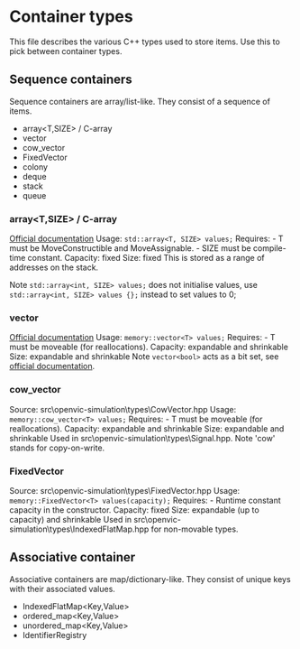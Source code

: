 # Container types
This file describes the various C++ types used to store items.
Use this to pick between container types.

## Sequence containers
Sequence containers are array/list-like. They consist of a sequence of items.
- array<T,SIZE> / C-array
- vector<T>
- cow_vector<T>
- FixedVector<T>
- colony<T>
- deque<T>
- stack<T>
- queue<T>

### array<T,SIZE> / C-array
[Official documentation](https://en.cppreference.com/w/cpp/container/array.html)
Usage: `std::array<T, SIZE> values;`
Requires:
	- T must be MoveConstructible and MoveAssignable.
	- SIZE must be compile-time constant.
Capacity: fixed
Size: fixed
This is stored as a range of addresses on the stack.

Note `std::array<int, SIZE> values;` does not initialise values, use `std::array<int, SIZE> values {};` instead to set values to 0;

### vector<T>
[Official documentation](https://en.cppreference.com/w/cpp/container/vector.html)
Usage: `memory::vector<T> values;`
Requires:
	- T must be moveable (for reallocations).
Capacity: expandable and shrinkable
Size: expandable and shrinkable
Note `vector<bool>` acts as a bit set, see [official documentation](https://en.cppreference.com/w/cpp/container/vector_bool.html).

### cow_vector<T>
Source: src\openvic-simulation\types\CowVector.hpp
Usage: `memory::cow_vector<T> values;`
Requires:
	- T must be moveable (for reallocations).
Capacity: expandable and shrinkable
Size: expandable and shrinkable
Used in src\openvic-simulation\types\Signal.hpp.
Note 'cow' stands for copy-on-write.

### FixedVector<T>
Source: src\openvic-simulation\types\FixedVector.hpp
Usage: `memory::FixedVector<T> values(capacity);`
Requires:
	- Runtime constant capacity in the constructor.
Capacity: fixed
Size: expandable (up to capacity) and shrinkable
Used in src\openvic-simulation\types\IndexedFlatMap.hpp for non-movable types.

## Associative container
Associative containers are map/dictionary-like. They consist of unique keys with their associated values.
- IndexedFlatMap<Key,Value>
- ordered_map<Key,Value>
- unordered_map<Key,Value>
- IdentifierRegistry<Value>